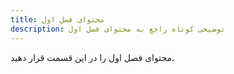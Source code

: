 ```yaml
---
title: محتوای فصل اول
description: توضیحی کوتاه راجع به محتوای فصل اول
---
```


محتوای فصل اول را در این قسمت قرار دهید. 